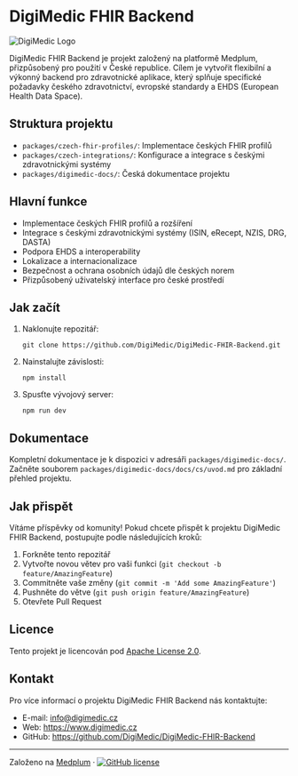 # DigiMedic FHIR Backend

![DigiMedic Logo](cesta/k/logu/digimedic.png)

DigiMedic FHIR Backend je projekt založený na platformě Medplum, přizpůsobený pro použití v České republice. Cílem je vytvořit flexibilní a výkonný backend pro zdravotnické aplikace, který splňuje specifické požadavky českého zdravotnictví, evropské standardy a EHDS (European Health Data Space).

## Struktura projektu

- `packages/czech-fhir-profiles/`: Implementace českých FHIR profilů
- `packages/czech-integrations/`: Konfigurace a integrace s českými zdravotnickými systémy
- `packages/digimedic-docs/`: Česká dokumentace projektu

## Hlavní funkce

- Implementace českých FHIR profilů a rozšíření
- Integrace s českými zdravotnickými systémy (ISIN, eRecept, NZIS, DRG, DASTA)
- Podpora EHDS a interoperability
- Lokalizace a internacionalizace
- Bezpečnost a ochrana osobních údajů dle českých norem
- Přizpůsobený uživatelský interface pro české prostředí

## Jak začít

1. Naklonujte repozitář:
   ```
   git clone https://github.com/DigiMedic/DigiMedic-FHIR-Backend.git
   ```
2. Nainstalujte závislosti:
   ```
   npm install
   ```
3. Spusťte vývojový server:
   ```
   npm run dev
   ```

## Dokumentace

Kompletní dokumentace je k dispozici v adresáři `packages/digimedic-docs/`. Začněte souborem `packages/digimedic-docs/docs/cs/uvod.md` pro základní přehled projektu.

## Jak přispět

Vítáme příspěvky od komunity! Pokud chcete přispět k projektu DigiMedic FHIR Backend, postupujte podle následujících kroků:

1. Forkněte tento repozitář
2. Vytvořte novou větev pro vaši funkci (`git checkout -b feature/AmazingFeature`)
3. Commitněte vaše změny (`git commit -m 'Add some AmazingFeature'`)
4. Pushněte do větve (`git push origin feature/AmazingFeature`)
5. Otevřete Pull Request

## Licence

Tento projekt je licencován pod [Apache License 2.0](LICENSE).

## Kontakt

Pro více informací o projektu DigiMedic FHIR Backend nás kontaktujte:

- E-mail: info@digimedic.cz
- Web: https://www.digimedic.cz
- GitHub: https://github.com/DigiMedic/DigiMedic-FHIR-Backend

---

Založeno na [Medplum](https://www.medplum.com) &middot; [![GitHub license](https://img.shields.io/badge/license-Apache-blue.svg)](https://github.com/medplum/medplum/blob/main/LICENSE.txt)